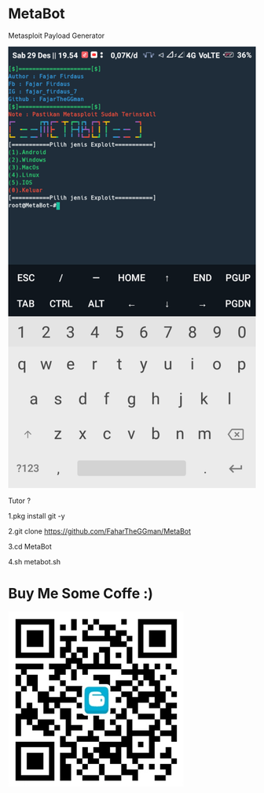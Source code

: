 # MetaBot
Metasploit Payload Generator

![alt text](https://github.com/FajarTheGGman/MetaBot/blob/master/.image/Screenshot_2018-12-29-19-54-58-841_com.termux.png)

Tutor ?

1.pkg install git -y

2.git clone https://github.com/FaharTheGGman/MetaBot

3.cd MetaBot

4.sh metabot.sh

# Buy Me Some Coffe :)
![donate](https://raw.githubusercontent.com/FajarTheGGman/F-Tools/master/.images/donate.jpeg)
